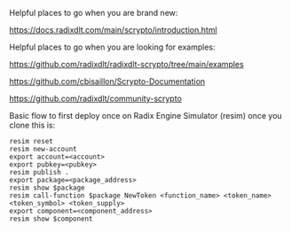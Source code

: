 Helpful places to go when you are brand new:

https://docs.radixdlt.com/main/scrypto/introduction.html

Helpful places to go when you are looking for examples:

https://github.com/radixdlt/radixdlt-scrypto/tree/main/examples

https://github.com/cbisaillon/Scrypto-Documentation

https://github.com/radixdlt/community-scrypto


Basic flow to first deploy once on Radix Engine Simulator (resim) once you clone this is:
```
resim reset
resim new-account
export account=<account>
export pubkey=<pubkey>
resim publish .
export package=<package_address>
resim show $package
resim call-function $package NewToken <function_name> <token_name> <token_symbol> <token_supply>
export component=<component_address>
resim show $component
```